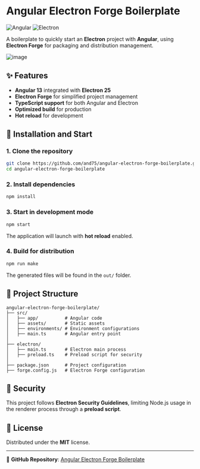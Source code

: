 # Angular Electron Forge Boilerplate

![Angular](https://img.shields.io/badge/Angular-13-red?style=flat&logo=angular) ![Electron](https://img.shields.io/badge/Electron-25-blue?style=flat&logo=electron)

A boilerplate to quickly start an **Electron** project with **Angular**, using **Electron Forge** for packaging and distribution management.

![image](https://github.com/user-attachments/assets/c8fda3ac-8889-4a9d-9073-d2186208bae1)


## ✨ Features

- **Angular 13** integrated with **Electron 25**
- **Electron Forge** for simplified project management
- **TypeScript support** for both Angular and Electron
- **Optimized build** for production
- **Hot reload** for development

## 🚀 Installation and Start

### 1. Clone the repository
```sh
git clone https://github.com/and75/angular-electron-forge-boilerplate.git
cd angular-electron-forge-boilerplate
```

### 2. Install dependencies
```sh
npm install
```

### 3. Start in development mode
```sh
npm start
```

The application will launch with **hot reload** enabled.

### 4. Build for distribution
```sh
npm run make
```
The generated files will be found in the `out/` folder.

## 📁 Project Structure
```
angular-electron-forge-boilerplate/
├── src/
│   ├── app/          # Angular code
│   ├── assets/       # Static assets
│   ├── environments/ # Environment configurations
│   ├── main.ts       # Angular entry point
│
├── electron/
│   ├── main.ts       # Electron main process
│   ├── preload.ts    # Preload script for security
│
├── package.json      # Project configuration
├── forge.config.js   # Electron Forge configuration
```

## 🔐 Security

This project follows **Electron Security Guidelines**, limiting Node.js usage in the renderer process through a **preload script**.

## 📜 License

Distributed under the **MIT** license.

---
🔗 **GitHub Repository**: [Angular Electron Forge Boilerplate](https://github.com/and75/angular-electron-forge-boilerplate)

